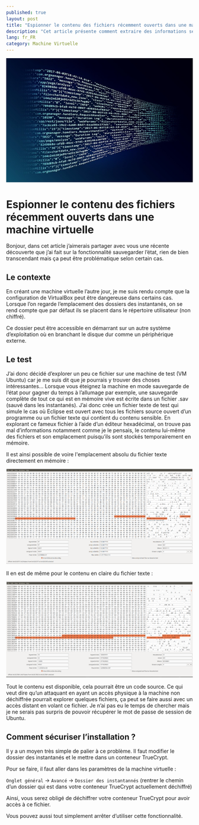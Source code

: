 ```yaml
---
published: true
layout: post
title: "Espionner le contenu des fichiers récemment ouverts dans une machine virtuelle"
description: "Cet article présente comment extraire des informations sensibles dans la mémoire RAM stockée d'une machine VirtualBox."
lang: fr_FR
category: Machine Virtuelle
---
```

![Flux de données : illustration](/assets/images/2018-05-13-Espionner-le-contenu-des-fichiers-recemment-ouverts-dans-une-machine-virtuelle/illustration.jpg)
# Espionner le contenu des fichiers récemment ouverts dans une machine virtuelle
Bonjour,
dans cet article j’aimerais partager avec vous une récente découverte que j’ai fait sur la fonctionnalité sauvegarder l’état, rien de bien transcendant mais ça peut être problématique selon certain cas.

## Le contexte
En créant une machine virtuelle l’autre jour, je me suis rendu compte que la configuration de VirtualBox peut être dangereuse dans certains cas. Lorsque l’on regarde l’emplacement des dossiers des instantanés, on se rend compte que par défaut ils se placent dans le répertoire utilisateur (non chiffré).

Ce dossier peut être accessible en démarrant sur un autre système d’exploitation où en branchant le disque dur comme un périphérique externe.

## Le test
J’ai donc décidé d’explorer un peu ce fichier sur une machine de test (VM Ubuntu) car je me suis dit que je pourrais y trouver des choses intéressantes…
Lorsque vous éteignez la machine en mode sauvegarde de l’état pour gagner du temps à l’allumage par exemple, une sauvegarde complète de tout ce qui est en mémoire vive est écrite dans un fichier .sav (sauvé dans les instantanés). J’ai donc crée un fichier texte de test qui simule le cas où Eclipse est ouvert avec tous les fichiers source ouvert d’un programme ou un fichier texte qui contient du contenu sensible. En explorant ce fameux fichier à l’aide d’un éditeur hexadécimal, on trouve pas mal d’informations notamment comme je le pensais, le contenu lui-même des fichiers et son emplacement puisqu’ils sont stockés temporairement en mémoire.

Il est ainsi possible de voire l'emplacement absolu du fichier texte directement en mémoire :

[![Emplacement absolu du fichier texte](/assets/images/2018-05-13-Espionner-le-contenu-des-fichiers-recemment-ouverts-dans-une-machine-virtuelle/chemin-fichier-en-memoire.png)](/assets/images/2018-05-13-Espionner-le-contenu-des-fichiers-recemment-ouverts-dans-une-machine-virtuelle/chemin-fichier-en-memoire.png)

Il en est de même pour le contenu en claire du fichier texte :

[![Contenu en claire du fichier texte](/assets/images/2018-05-13-Espionner-le-contenu-des-fichiers-recemment-ouverts-dans-une-machine-virtuelle/contenu-fichier-en-memoire.png)](/assets/images/2018-05-13-Espionner-le-contenu-des-fichiers-recemment-ouverts-dans-une-machine-virtuelle/contenu-fichier-en-memoire.png)

Tout le contenu est disponible, cela pourrait être un code source. Ce qui veut dire qu’un attaquant en ayant un accès physique à la machine non déchiffrée pourrait explorer quelques fichiers, ça peut se faire aussi avec un accès distant en volant ce fichier. Je n’ai pas eu le temps de chercher mais je ne serais pas surpris de pouvoir récupérer le mot de passe de session de Ubuntu.

## Comment sécuriser l’installation ?
Il y a un moyen très simple de palier à ce problème. Il faut modifier le dossier des instantanés et le mettre dans un conteneur TrueCrypt.

Pour se faire, il faut aller dans les paramètres de la machine virtuelle :

`Onglet général` -> `Avancé` -> `Dossier des instantannés` (rentrer le chemin d’un dossier qui est dans votre conteneur TrueCrypt actuellement déchiffré)

Ainsi, vous serez obligé de déchiffrer votre conteneur TrueCrypt pour avoir accès à ce fichier.

Vous pouvez aussi tout simplement arrêter d’utiliser cette fonctionnalité.

